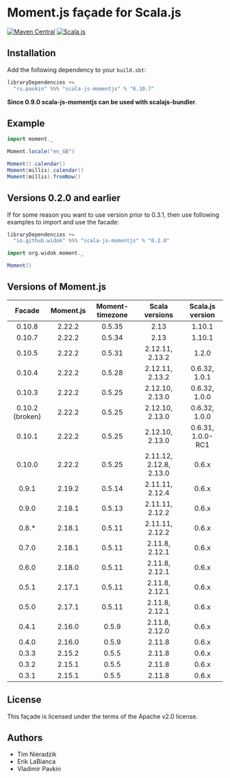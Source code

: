 # Moment.js façade for Scala.js

[![Maven Central](https://img.shields.io/maven-central/v/ru.pavkin/scala-js-momentjs_sjs1_2.13.svg)](https://github.com/vpavkin/scala-js-momentjs)
[![Scala.js](https://www.scala-js.org/assets/badges/scalajs-1.0.0.svg)](https://www.scala-js.org)

## Installation
Add the following dependency to your `build.sbt`:

```scala
libraryDependencies +=
  "ru.pavkin" %%% "scala-js-momentjs" % "0.10.7"
```

**Since 0.9.0 scala-js-momentjs can be used with scalajs-bundler**.

## Example
```scala
import moment._

Moment.locale("en_GB")

Moment().calendar()
Moment(millis).calendar()
Moment(millis).fromNow()
```

## Versions 0.2.0 and earlier
If for some reason you want to use version prior to 0.3.1, then use following examples to import and use the facade:

```scala
libraryDependencies +=
  "io.github.widok" %%% "scala-js-momentjs" % "0.2.0"
```

```scala
import org.widok.moment._

Moment()
```

## Versions of Moment.js

|     Facade      | Moment.js | Moment-timezone |     Scala versions     | Scala.js version  |
|:---------------:|:---------:|:---------------:|:----------------------:|:-----------------:
|     0.10.8      | 2.22.2      |     0.5.35      |          2.13          |      1.10.1       |
|     0.10.7      | 2.22.2      |     0.5.34      |          2.13          |      1.10.1       |
|     0.10.5      | 2.22.2      |     0.5.31      |    2.12.11, 2.13.2     |       1.2.0       |
|     0.10.4      | 2.22.2    |     0.5.28      |    2.12.11, 2.13.2     |   0.6.32, 1.0.1   |
|     0.10.3      | 2.22.2    |     0.5.25      |    2.12.10, 2.13.0     |   0.6.32, 1.0.0   |
| 0.10.2 (broken) | 2.22.2    |     0.5.25      |    2.12.10, 2.13.0     |   0.6.32, 1.0.0   |
|     0.10.1      | 2.22.2    |     0.5.25      |    2.12.10, 2.13.0     | 0.6.31, 1.0.0-RC1 |
|     0.10.0      | 2.22.2    |     0.5.25      |2.11.12, 2.12.8, 2.13.0 |       0.6.x       |
|      0.9.1      | 2.19.2    |     0.5.14      |    2.11.11, 2.12.4     |       0.6.x       |
|      0.9.0      | 2.18.1    |     0.5.13      |    2.11.11, 2.12.2     |       0.6.x       |
|      0.8.*      | 2.18.1    |     0.5.11      |    2.11.11, 2.12.2     |       0.6.x       |
|      0.7.0      | 2.18.1    |     0.5.11      |     2.11.8, 2.12.1     |       0.6.x       |
|      0.6.0      | 2.18.0    |     0.5.11      |     2.11.8, 2.12.1     |       0.6.x       |
|      0.5.1      | 2.17.1    |     0.5.11      |     2.11.8, 2.12.1     |       0.6.x       |
|      0.5.0      | 2.17.1    |     0.5.11      |     2.11.8, 2.12.1     |       0.6.x       |
|      0.4.1      | 2.16.0    |      0.5.9      |     2.11.8, 2.12.0     |       0.6.x       |
|      0.4.0      | 2.16.0    |      0.5.9      |         2.11.8         |       0.6.x       |
|      0.3.3      | 2.15.2    |      0.5.5      |         2.11.8         |       0.6.x       |
|      0.3.2      | 2.15.1    |      0.5.5      |         2.11.8         |       0.6.x       |
|      0.3.1      | 2.15.1    |      0.5.5      |         2.11.8         |       0.6.x       |

## License
This façade is licensed under the terms of the Apache v2.0 license.

## Authors
* Tim Nieradzik
* Erik LaBianca
* Vladimir Pavkin
